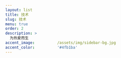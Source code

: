 ```yaml
---
layout: list
title: 技术
slug: 技术
menu: true
order: 2
description: >
  为热爱而生
accent_image:          /assets/img/sidebar-bg.jpg
accent_color:          '#4fb1ba'
---
```

